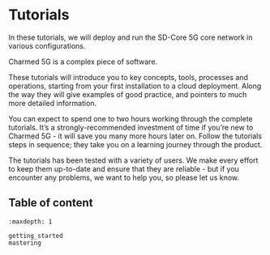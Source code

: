 # Tutorials

In these tutorials, we will deploy and run the SD-Core 5G core network in various configurations.

Charmed 5G is a complex piece of software.

These tutorials will introduce you to key concepts, tools, processes and
operations, starting from your first installation to a cloud deployment.
Along the way they will give examples of good practice, and pointers to much
more detailed information.

You can expect to spend one to two hours working through the complete
tutorials. It’s a strongly-recommended investment of time if you’re new to
Charmed 5G - it will save you many more hours later on. Follow the
tutorials steps in sequence; they take you on a learning journey through the
product.

The tutorials has been tested with a variety of users. We make every effort to
keep them up-to-date and ensure that they are reliable - but if you encounter any
problems, we want to help you, so please let us know.

## Table of content

```{toctree}
:maxdepth: 1

getting_started
mastering
```
